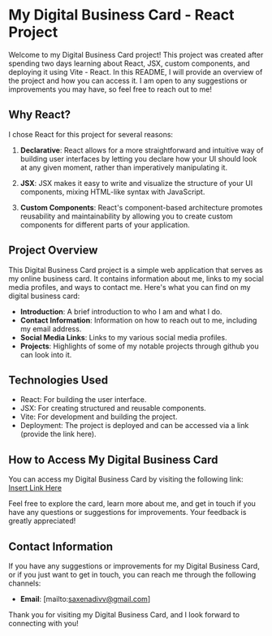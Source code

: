 # My Digital Business Card - React Project

Welcome to my Digital Business Card project! This project was created after spending two days learning about React, JSX, custom components, and deploying it using Vite - React. In this README, I will provide an overview of the project and how you can access it. I am open to any suggestions or improvements you may have, so feel free to reach out to me!

## Why React?

I chose React for this project for several reasons:

1. **Declarative**: React allows for a more straightforward and intuitive way of building user interfaces by letting you declare how your UI should look at any given moment, rather than imperatively manipulating it.

2. **JSX**: JSX makes it easy to write and visualize the structure of your UI components, mixing HTML-like syntax with JavaScript.

3. **Custom Components**: React's component-based architecture promotes reusability and maintainability by allowing you to create custom components for different parts of your application.

## Project Overview

This Digital Business Card project is a simple web application that serves as my online business card. It contains information about me, links to my social media profiles, and ways to contact me. Here's what you can find on my digital business card:

- **Introduction**: A brief introduction to who I am and what I do.
- **Contact Information**: Information on how to reach out to me, including my email address.
- **Social Media Links**: Links to my various social media profiles.
- **Projects**: Highlights of some of my notable projects through github you can look into it.

## Technologies Used

- React: For building the user interface.
- JSX: For creating structured and reusable components.
- Vite: For development and building the project.
- Deployment: The project is deployed and can be accessed via a link (provide the link here).

## How to Access My Digital Business Card

You can access my Digital Business Card by visiting the following link: [Insert Link Here](https://digital-buisness-card-react.vercel.app/)

Feel free to explore the card, learn more about me, and get in touch if you have any questions or suggestions for improvements. Your feedback is greatly appreciated!

## Contact Information

If you have any suggestions or improvements for my Digital Business Card, or if you just want to get in touch, you can reach me through the following channels:

- **Email**: [mailto:saxenadivv@gmail.com]

Thank you for visiting my Digital Business Card, and I look forward to connecting with you!
